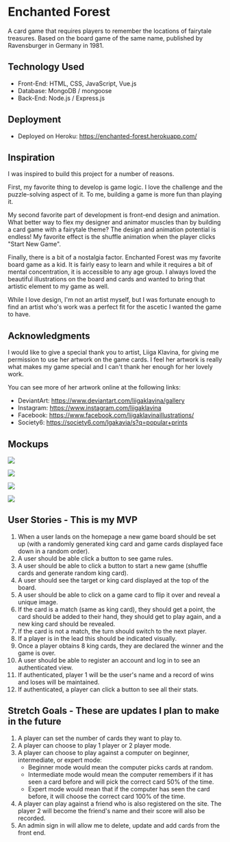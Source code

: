 # Enchanted Forest

A card game that requires players to remember the locations of fairytale treasures. Based on the board game of the same name, published by Ravensburger in Germany in 1981.

## Technology Used

* Front-End: HTML, CSS, JavaScript, Vue.js
* Database: MongoDB / mongoose
* Back-End: Node.js / Express.js

## Deployment

* Deployed on Heroku: https://enchanted-forest.herokuapp.com/

## Inspiration

I was inspired to build this project for a number of reasons.

First, my favorite thing to develop is game logic. I love the challenge and the puzzle-solving aspect of it. To me, building a game is more fun than playing it.

My second favorite part of development is front-end design and animation. What better way to flex my designer and animator muscles than by building a card game with a fairytale theme? The design and animation potential is endless! My favorite effect is the shuffle animation when the player clicks "Start New Game".

Finally, there is a bit of a nostalgia factor. Enchanted Forest was my favorite board game as a kid. It is fairly easy to learn and while it requires a bit of mental concentration, it is accessible to any age group. I always loved the beautiful illustrations on the board and cards and wanted to bring that artistic element to my game as well.

While I love design, I'm not an artist myself, but I was fortunate enough to find an artist who's work was a perfect fit for the ascetic I wanted the game to have.

## Acknowledgments

I would like to give a special thank you to artist, Liiga Klavina, for giving me permission to use her artwork on the game cards. I feel her artwork is really what makes my game special and I can't thank her enough for her lovely work.

You can see more of her artwork online at the following links:

* DeviantArt: https://www.deviantart.com/liigaklavina/gallery
* Instagram: https://www.instagram.com/liigaklavina
* Facebook: https://www.facebook.com/liigaklavinaillustrations/
* Society6: https://society6.com/lgakavia/s?q=popular+prints

## Mockups

![](public/mockups/game.jpg)

![](public/mockups/match.jpg)

![](public/mockups/no-match.jpg)

![](public/mockups/rules.jpg)

## User Stories - This is my MVP

1. When a user lands on the homepage a new game board should be set up (with a randomly generated king card and game cards displayed face down in a random order).
2. A user should be able click a button to see game rules.
3. A user should be able to click a button to start a new game (shuffle cards and generate random king card).
3. A user should see the target or king card displayed at the top of the board.
4. A user should be able to click on a game card to flip it over and reveal a unique image.
5. If the card is a match (same as king card), they should get a point, the card should be added to their hand, they should get to play again, and a new king card should be revealed.
6. If the card is not a match, the turn should switch to the next player.
7. If a player is in the lead this should be indicated visually.
8. Once a player obtains 8 king cards, they are declared the winner and the game is over.
9. A user should be able to register an account and log in to see an authenticated view.
10. If authenticated, player 1 will be the user's name and a record of wins and loses will be maintained.
11. If authenticated, a player can click a button to see all their stats.

## Stretch Goals - These are updates I plan to make in the future

1. A player can set the number of cards they want to play to.
2. A player can choose to play 1 player or 2 player mode.
3. A player can choose to play against a computer on beginner, intermediate, or expert mode:
	* Beginner mode would mean the computer picks cards at random.
	* Intermediate mode would mean the computer remembers if it has seen a card before and will pick the correct card 50% of the time.
	* Expert mode would mean that if the computer has seen the card before, it will choose the correct card 100% of the time.
4. A player can play against a friend who is also registered on the site. The player 2 will become the friend's name and their score will also be recorded.
5. An admin sign in will allow me to delete, update and add cards from the front end. 	
